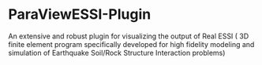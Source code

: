 # ParaViewESSI-Plugin
An extensive and robust plugin for visualizing the output of Real ESSI ( 3D finite element program specifically developed for high fidelity modeling and simulation of Earthquake Soil/Rock Structure Interaction problems)
